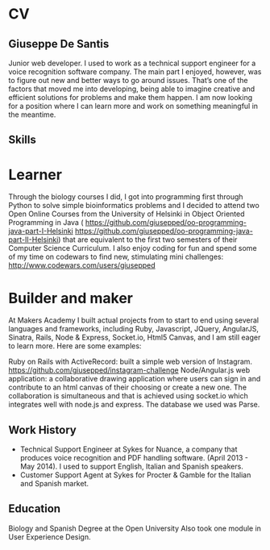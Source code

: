 # CV

Giuseppe De Santis
---------------------------
Junior web developer. I used to work as a technical support engineer for a voice recognition software company. The main part I enjoyed, however, was to figure out new and better ways to go around issues. That’s one of the factors that moved me into developing, being able to imagine creative and efficient solutions for problems and make them happen. I am now looking for a position where I can learn more and work on something meaningful in the meantime.


Skills
--------
# Learner
Through the biology courses I did, I got into programming first through Python to solve simple bioinformatics problems and I decided to attend two Open Online Courses from the University of Helsinki in Object Oriented Programming in Java ( https://github.com/giusepped/oo-programming-java-part-I-Helsinki https://github.com/giusepped/oo-programming-java-part-II-Helsinki) that are equivalent to the first two semesters of their Computer Science Curriculum. I also enjoy coding for fun and spend some of my time on codewars to find new, stimulating mini challenges:
http://www.codewars.com/users/giusepped 

# Builder and maker
At Makers Academy I built actual projects from to start to end using several languages and frameworks, including Ruby, Javascript, JQuery, AngularJS, Sinatra, Rails, Node & Express, Socket.io, Html5 Canvas, and I am still eager to learn more. Here are some examples:

Ruby on Rails with ActiveRecord: built a simple web version of Instagram. https://github.com/giusepped/instagram-challenge 
Node/Angular.js web application: a collaborative drawing application where users can sign in and contribute to an html canvas of their choosing or create a new one. The collaboration is simultaneous and that is achieved using socket.io which integrates well with node.js and express. The database we used was Parse. 

Work History
-----------------
- Technical Support Engineer at Sykes for Nuance, a company that produces voice recognition and PDF handling software. (April 2013 - May 2014). I used to support English, Italian and Spanish speakers.
- Customer Support Agent at Sykes for Procter & Gamble for the Italian and Spanish market.


Education
-------------

Biology and Spanish Degree at the Open University 
Also took one module in User Experience Design.
